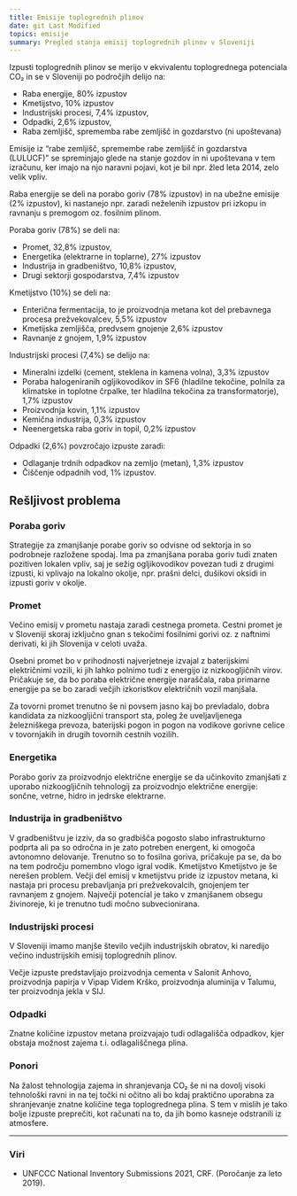 ```yaml
---
title: Emisije toplogrednih plinov
date: git Last Modified
topics: emisije
summary: Pregled stanja emisij toplogrednih plinov v Sloveniji
---
```



Izpusti toplogrednih plinov se merijo v ekvivalentu toplogrednega potenciala CO₂ in se v Sloveniji po področjih delijo na:

 - Raba energije, 80% izpustov
 - Kmetijstvo, 10% izpustov
 - Industrijski procesi, 7,4% izpustov,
 - Odpadki, 2,6% izpustov,
 - Raba zemljišč, sprememba rabe zemljišč in gozdarstvo (ni upoštevana)

<div class="flourish-embed flourish-hierarchy" data-src="visualisation/8885897"><script src="https://public.flourish.studio/resources/embed.js"></script></div>

Emisije iz “rabe zemljišč, spremembe rabe zemljišč in gozdarstva (LULUCF)” se spreminjajo glede na stanje gozdov in ni upoštevana v tem izračunu, ker imajo na njo naravni pojavi, kot je bil npr. žled leta 2014, zelo velik vpliv.

Raba energije se deli na porabo goriv (78% izpustov) in na ubežne emisije (2% izpustov), ki nastanejo npr. zaradi neželenih izpustov pri izkopu in ravnanju s premogom oz. fosilnim plinom.

Poraba goriv (78%) se deli na:
 - Promet, 32,8% izpustov,
 - Energetika (elektrarne in toplarne), 27% izpustov
 - Industrija in gradbeništvo, 10,8% izpustov,
 - Drugi sektorji gospodarstva, 7,4% izpustov

Kmetijstvo (10%) se deli na:
 - Enterična fermentacija, to je proizvodnja metana kot del prebavnega procesa prežvekovalcev, 5,5% izpustov
 - Kmetijska zemljišča, predvsem gnojenje 2,6% izpustov
 - Ravnanje z gnojem, 1,9% izpustov

Industrijski procesi (7,4%) se delijo na:
 - Mineralni izdelki (cement, steklena in kamena volna), 3,3% izpustov
 - Poraba halogeniranih ogljikovodikov in SF6 (hladilne tekočine, polnila za klimatske in toplotne črpalke, ter hladilna tekočina za transformatorje), 1,7% izpustov
 - Proizvodnja kovin, 1,1% izpustov
 - Kemična industrija, 0,3% izpustov
 - Neenergetska raba goriv in topil, 0,2% izpustov

Odpadki (2,6%) povzročajo izpuste zaradi:
 - Odlaganje trdnih odpadkov na zemljo (metan), 1,3% izpustov
 - Čiščenje odpadnih vod, 1% izpustov.


## Rešljivost problema

### Poraba goriv

Strategije za zmanjšanje porabe goriv so odvisne od sektorja in so podrobneje razložene spodaj. Ima pa zmanjšana poraba goriv tudi znaten pozitiven lokalen vpliv, saj je sežig ogljikovodikov povezan tudi z drugimi izpusti, ki vplivajo na lokalno okolje, npr. prašni delci, dušikovi oksidi in izpusti goriv v okolje.

### Promet

Večino emisij v prometu nastaja zaradi cestnega prometa. Cestni promet je v Sloveniji skoraj izključno gnan s tekočimi fosilnimi gorivi oz. z naftnimi derivati, ki jih Slovenija v celoti uvaža.

Osebni promet bo v prihodnosti najverjetneje izvajal z baterijskimi električnimi vozili, ki jih lahko polnimo tudi z energijo iz nizkoogljičnih virov. Pričakuje se, da bo poraba električne energije naraščala, raba primarne energije pa se bo zaradi večjih izkoristkov električnih vozil manjšala.

Za tovorni promet trenutno še ni povsem jasno kaj bo prevladalo, dobra kandidata za nizkoogljični transport sta, poleg že uveljavljenega železniškega prevoza, baterijski pogon in pogon na vodikove gorivne celice v tovornjakih in drugih tovornih cestnih vozilih.

### Energetika

Porabo goriv za proizvodnjo električne energije se da učinkovito zmanjšati z uporabo nizkoogljičnih tehnologij za proizvodnjo električne energije: sončne, vetrne, hidro in jedrske elektrarne.

### Industrija in gradbeništvo

V gradbeništvu je izziv, da so gradbišča pogosto slabo infrastrukturno podprta ali pa so odročna in je zato potreben energent, ki omogoča avtonomno delovanje. Trenutno so to fosilna goriva, pričakuje pa se, da bo na tem področju pomembno vlogo igral vodik.
Kmetijstvo
Kmetijstvo je še nerešen problem. Večji del emisij v kmetijstvu pride iz izpustov metana, ki nastaja pri procesu prebavljanja pri prežvekovalcih, gnojenjem ter ravnanjem z gnojem. Največji potencial je tako v zmanjšanem obsegu živinoreje, ki je trenutno tudi močno subvecionirana.

### Industrijski procesi

V Sloveniji imamo manjše število večjih industrijskih obratov, ki naredijo večino industrijskih emisij toplogrednih plinov.

Večje izpuste predstavljajo proizvodnja cementa v Salonit Anhovo, proizvodnja papirja v Vipap Videm Krško, proizvodnja aluminija v Talumu, ter proizvodnja jekla v SIJ.

### Odpadki

Znatne količine izpustov metana proizvajajo tudi odlagališča odpadkov, kjer obstaja možnost zajema t.i. odlagališčnega plina.


### Ponori

Na žalost tehnologija zajema in shranjevanja CO₂ še ni na dovolj visoki tehnološki ravni in na tej točki ni očitno ali bo kdaj praktično uporabna za shranjevanje znatne količine tega toplogrednega plina. S tem v mislih je tako bolje izpuste preprečiti, kot računati na to, da jih bomo kasneje odstranili iz atmosfere.


----

### Viri

 - UNFCCC National Inventory Submissions 2021, CRF. (Poročanje za leto 2019).
